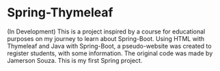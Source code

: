 # Spring-Thymeleaf
(In Development) This is a project inspired by a course for educational purposes on my journey to learn about Spring-Boot. Using HTML with Thymeleaf and Java with Spring-Boot, a pseudo-website was created to register students, with some information. The original code was made by Jamerson Souza. This is my first Spring project.
